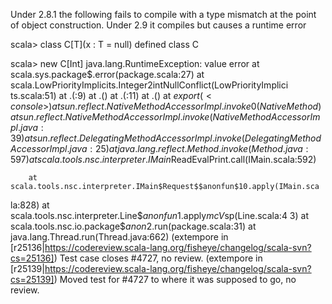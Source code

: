Under 2.8.1 the following fails to compile with a type mismatch at the point of object construction.  Under 2.9 it compiles but causes a runtime error

scala> class C[T](x : T = null)
defined class C

scala> new C[Int]
java.lang.RuntimeException: value error
        at scala.sys.package$.error(package.scala:27)
        at scala.LowPriorityImplicits.Integer2intNullConflict(LowPriorityImplici
ts.scala:51)
        at .<init>(<console>:9)
        at .<clinit>(<console>)
        at .<init>(<console>:11)
        at .<clinit>(<console>)
        at $export(<console>)
        at sun.reflect.NativeMethodAccessorImpl.invoke0(Native Method)
        at sun.reflect.NativeMethodAccessorImpl.invoke(NativeMethodAccessorImpl.
java:39)
        at sun.reflect.DelegatingMethodAccessorImpl.invoke(DelegatingMethodAcces
sorImpl.java:25)
        at java.lang.reflect.Method.invoke(Method.java:597)
        at scala.tools.nsc.interpreter.IMain$ReadEvalPrint.call(IMain.scala:592)

        at scala.tools.nsc.interpreter.IMain$Request$$anonfun$10.apply(IMain.sca
la:828)
        at scala.tools.nsc.interpreter.Line$$anonfun$1.apply$mcV$sp(Line.scala:4
3)
        at scala.tools.nsc.io.package$$anon$2.run(package.scala:31)
        at java.lang.Thread.run(Thread.java:662)
(extempore in [r25136|https://codereview.scala-lang.org/fisheye/changelog/scala-svn?cs=25136]) Test case closes #4727, no review.
(extempore in [r25139|https://codereview.scala-lang.org/fisheye/changelog/scala-svn?cs=25139]) Moved test for #4727 to where it was supposed to go, no review.
